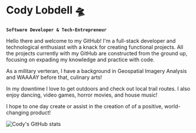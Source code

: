 # Cody Lobdell 🛸

**`Software Developer & Tech-Entrepreneur`** 

Hello there and welcome to my GitHub! I'm a full-stack developer and technological enthusiast with a knack for creating functional projects. 
All the projects currently with my GitHub are constructed from the ground up, focusing on expading my knowledge and practice with code.

As a military verteran, I have a background in Geospatial Imagery Analysis and WAAAAY before that, culinary arts!

In my downtime I love to get outdoors and check out local trail routes. I also enjoy dancing, video games, horror movies, and house music!

I hope to one day create or assist in the creation of of a positive, world-changing product!

![Cody's GitHub stats](https://github-readme-stats.vercel.app/api?username=codylobdell&show_icons=true&theme=radical)
